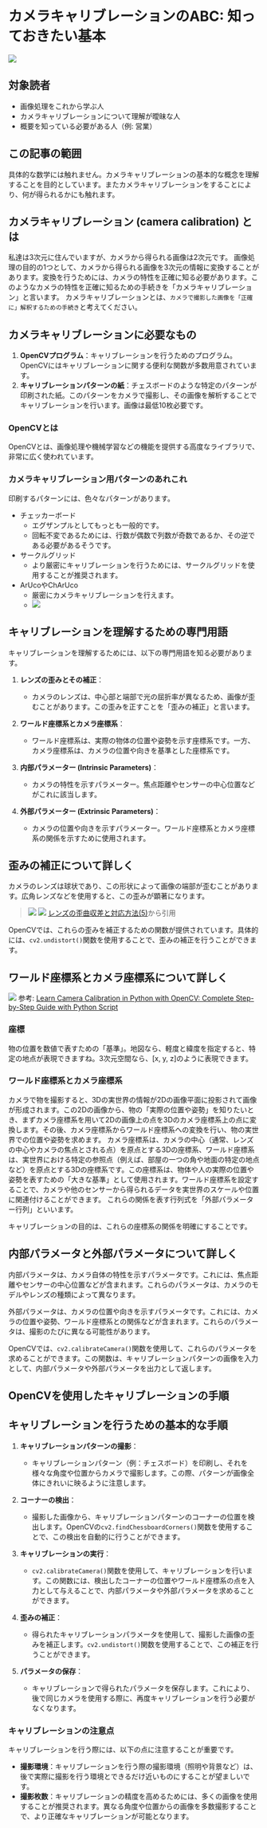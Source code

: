 # カメラキャリブレーションのABC: 知っておきたい基本

![](assets/eye_catch.png)

## 対象読者
- 画像処理をこれから学ぶ人
- カメラキャリブレーションについて理解が曖昧な人
- 概要を知っている必要がある人（例: 営業）

## この記事の範囲
具体的な数学には触れません。カメラキャリブレーションの基本的な概念を理解することを目的としています。またカメラキャリブレーションをすることにより、何が得られるかにも触れます。

## カメラキャリブレーション (camera calibration) とは
私達は3次元に住んでいますが、カメラから得られる画像は2次元です。
画像処理の目的の1つとして、カメラから得られる画像を3次元の情報に変換することがあります。変換を行うためには、カメラの特性を正確に知る必要があります。このようなカメラの特性を正確に知るための手続きを「カメラキャリブレーション」と言います。
カメラキャリブレーションとは、`カメラで撮影した画像を「正確に」解釈するための手続き`と考えてください。

## カメラキャリブレーションに必要なもの
1. **OpenCVプログラム**：キャリブレーションを行うためのプログラム。OpenCVにはキャリブレーションに関する便利な関数が多数用意されています。
2. **キャリブレーションパターンの紙**：チェスボードのような特定のパターンが印刷された紙。このパターンをカメラで撮影し、その画像を解析することでキャリブレーションを行います。画像は最低10枚必要です。
### OpenCVとは
OpenCVとは、画像処理や機械学習などの機能を提供する高度なライブラリで、非常に広く使われています。
### カメラキャリブレーション用パターンのあれこれ
印刷するパターンには、色々なパターンがあります。
- チェッカーボード
  - エグザンプルとしてもっとも一般的です。
  - 回転不変であるためには、行数が偶数で列数が奇数であるか、その逆である必要があるそうです。
- サークルグリッド
  - より厳密にキャリブレーションを行うためには、サークルグリッドを使用することが推奨されます。
- ArUcoやChArUco
  - 厳密にカメラキャリブレーションを行えます。
  - ![](assets/2023-09-20-15-33-10.png)
## キャリブレーションを理解するための専門用語
キャリブレーションを理解するためには、以下の専門用語を知る必要があります。
1. **レンズの歪みとその補正**：
   - カメラのレンズは、中心部と端部で光の屈折率が異なるため、画像が歪むことがあります。この歪みを正すことを「歪みの補正」と言います。

2. **ワールド座標系とカメラ座標系**：
   - ワールド座標系は、実際の物体の位置や姿勢を示す座標系です。一方、カメラ座標系は、カメラの位置や向きを基準とした座標系です。

3. **内部パラメーター (Intrinsic Parameters)**：
   - カメラの特性を示すパラメーター。焦点距離やセンサーの中心位置などがこれに該当します。

4. **外部パラメーター (Extrinsic Parameters)**：
   - カメラの位置や向きを示すパラメーター。ワールド座標系とカメラ座標系の関係を示すために使用されます。

## 歪みの補正について詳しく
カメラのレンズは球状であり、この形状によって画像の端部が歪むことがあります。広角レンズなどを使用すると、この歪みが顕著になります。
> ![](https://tokai-kaoninsho.com/wp-content/uploads/2021/06/opencv_chessboard.png)
> ![](https://tokai-kaoninsho.com/wp-content/uploads/2021/06/713601f9a6804ebaa0dd3dc25243c0c3.png)
> [レンズの歪曲収差と対応方法(5)](https://tokai-kaoninsho.com/%E3%82%B3%E3%83%A9%E3%83%A0/%E6%AD%AA%E3%82%93%E3%81%A0%E5%86%99%E7%9C%9F%E3%81%AE%E8%A3%9C%E6%AD%A3/)から引用

OpenCVでは、これらの歪みを補正するための関数が提供されています。具体的には、`cv2.undistort()`関数を使用することで、歪みの補正を行うことができます。

## ワールド座標系とカメラ座標系について詳しく
![](assets/2023-09-20-15-41-29.png)
参考: [Learn Camera Calibration in Python with OpenCV: Complete Step-by-Step Guide with Python Script](https://www.youtube.com/watch?v=3h7wgR5fYik&t=1066s)
### 座標
物の位置を数値で表すための「基準」。地図なら、軽度と緯度を指定すると、特定の地点が表現できますね。3次元空間なら、[x, y, z]のように表現できます。
### ワールド座標系とカメラ座標系
カメラで物を撮影すると、3Dの実世界の情報が2Dの画像平面に投影されて画像が形成されます。この2Dの画像から、物の「実際の位置や姿勢」を知りたいとき、まずカメラ座標系を用いて2Dの画像上の点を3Dのカメラ座標系上の点に変換します。その後、カメラ座標系からワールド座標系への変換を行い、物の実世界での位置や姿勢を求めます。
カメラ座標系は、カメラの中心（通常、レンズの中心やカメラの焦点とされる点）を原点とする3Dの座標系、ワールド座標系は、実世界における特定の参照点（例えば、部屋の一つの角や地面の特定の地点など）を原点とする3Dの座標系です。この座標系は、物体や人の実際の位置や姿勢を表すための「大きな基準」として使用されます。ワールド座標系を設定することで、カメラや他のセンサーから得られるデータを実世界のスケールや位置に関連付けることができます。
これらの関係を表す行列式を「外部パラメーター行列」といいます。

キャリブレーションの目的は、これらの座標系の関係を明確にすることです。

## 内部パラメータと外部パラメータについて詳しく

内部パラメータは、カメラ自体の特性を示すパラメータです。これには、焦点距離やセンサーの中心位置などが含まれます。これらのパラメータは、カメラのモデルやレンズの種類によって異なります。

外部パラメータは、カメラの位置や向きを示すパラメータです。これには、カメラの位置や姿勢、ワールド座標系との関係などが含まれます。これらのパラメータは、撮影のたびに異なる可能性があります。

OpenCVでは、`cv2.calibrateCamera()`関数を使用して、これらのパラメータを求めることができます。この関数は、キャリブレーションパターンの画像を入力として、内部パラメータや外部パラメータを出力として返します。



## OpenCVを使用したキャリブレーションの手順
## キャリブレーションを行うための基本的な手順
1. **キャリブレーションパターンの撮影**：
   - キャリブレーションパターン（例：チェスボード）を印刷し、それを様々な角度や位置からカメラで撮影します。この際、パターンが画像全体にきれいに映るように注意します。

2. **コーナーの検出**：
   - 撮影した画像から、キャリブレーションパターンのコーナーの位置を検出します。OpenCVの`cv2.findChessboardCorners()`関数を使用することで、この検出を自動的に行うことができます。

3. **キャリブレーションの実行**：
   - `cv2.calibrateCamera()`関数を使用して、キャリブレーションを行います。この関数には、検出したコーナーの位置やワールド座標系の点を入力として与えることで、内部パラメータや外部パラメータを求めることができます。

4. **歪みの補正**：
   - 得られたキャリブレーションパラメータを使用して、撮影した画像の歪みを補正します。`cv2.undistort()`関数を使用することで、この補正を行うことができます。

5. **パラメータの保存**：
   - キャリブレーションで得られたパラメータを保存します。これにより、後で同じカメラを使用する際に、再度キャリブレーションを行う必要がなくなります。

### キャリブレーションの注意点

キャリブレーションを行う際には、以下の点に注意することが重要です。

- **撮影環境**：キャリブレーションを行う際の撮影環境（照明や背景など）は、後で実際に撮影を行う環境とできるだけ近いものにすることが望ましいです。
- **撮影枚数**：キャリブレーションの精度を高めるためには、多くの画像を使用することが推奨されます。異なる角度や位置からの画像を多数撮影することで、より正確なキャリブレーションが可能となります。

